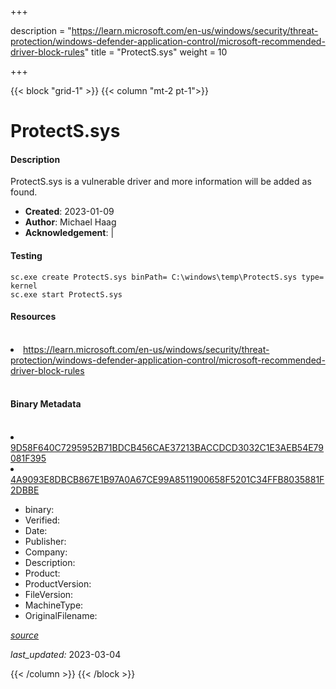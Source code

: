 +++

description = "https://learn.microsoft.com/en-us/windows/security/threat-protection/windows-defender-application-control/microsoft-recommended-driver-block-rules"
title = "ProtectS.sys"
weight = 10

+++


{{< block "grid-1" >}}
{{< column "mt-2 pt-1">}}


# ProtectS.sys

#### Description


ProtectS.sys is a vulnerable driver and more information will be added as found.


- **Created**: 2023-01-09
- **Author**: Michael Haag
- **Acknowledgement**:  | [](https://twitter.com/)

#### Testing

```
sc.exe create ProtectS.sys binPath= C:\windows\temp\ProtectS.sys type= kernel
sc.exe start ProtectS.sys
```

#### Resources
<br>


<li><a href=" https://learn.microsoft.com/en-us/windows/security/threat-protection/windows-defender-application-control/microsoft-recommended-driver-block-rules"> https://learn.microsoft.com/en-us/windows/security/threat-protection/windows-defender-application-control/microsoft-recommended-driver-block-rules</a></li>


<br>


#### Binary Metadata
<br>



<li><a href="https://www.virustotal.com/gui/file/9D58F640C7295952B71BDCB456CAE37213BACCDCD3032C1E3AEB54E79081F395">9D58F640C7295952B71BDCB456CAE37213BACCDCD3032C1E3AEB54E79081F395</a></li>

<li><a href="https://www.virustotal.com/gui/file/4A9093E8DBCB867E1B97A0A67CE99A8511900658F5201C34FFB8035881F2DBBE">4A9093E8DBCB867E1B97A0A67CE99A8511900658F5201C34FFB8035881F2DBBE</a></li>



- binary: 
- Verified: 
- Date: 
- Publisher: 
- Company: 
- Description: 
- Product: 
- ProductVersion: 
- FileVersion: 
- MachineType: 
- OriginalFilename: 

[*source*](https://github.com/magicsword-io/LOLDrivers/tree/main/yaml/protects.sys.yml)

*last_updated:* 2023-03-04


{{< /column >}}
{{< /block >}}
